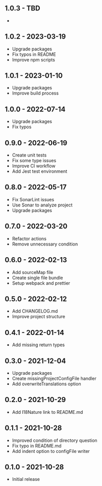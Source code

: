 ## 1.0.3 - TBD

* 

## 1.0.2 - 2023-03-19

* Upgrade packages
* Fix typos in README
* Improve npm scripts

## 1.0.1 - 2023-01-10

* Upgrade packages
* Improve build process

## 1.0.0 - 2022-07-14

* Upgrade packages
* Fix typos

## 0.9.0 - 2022-06-19

* Create unit tests
* Fix some type issues
* Improve CI workflow
* Add Jest test environment

## 0.8.0 - 2022-05-17

* Fix SonarLint issues
* Use Sonar to analyze project
* Upgrade packages

## 0.7.0 - 2022-03-20

* Refactor actions
* Remove unnecessary condition

## 0.6.0 - 2022-02-13

* Add sourceMap file
* Create single file bundle 
* Setup webpack and prettier

## 0.5.0 - 2022-02-12

* Add CHANGELOG.md
* Improve project structure

## 0.4.1 - 2022-01-14

* Add missing return types

## 0.3.0 - 2021-12-04

* Upgrade packages
* Create missingProjectConfigFile handler
* Add overwriteTranslations option

## 0.2.0 - 2021-10-29

* Add I18Nature link to README.md

## 0.1.1 - 2021-10-28

* Improved condition of directory question
* Fix typo in README.md
* Add indent option to configFile writer

## 0.1.0 - 2021-10-28

* Initial release
